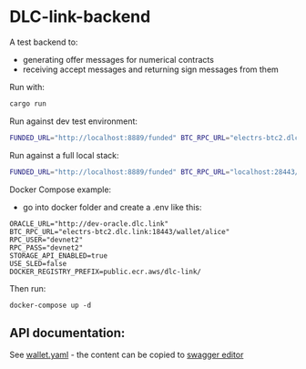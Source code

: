 # DLC-link-backend

A test backend to:
* generating offer messages for numerical contracts
* receiving accept messages and returning sign messages from them

Run with:
```bash
cargo run
```

Run against dev test environment:

```bash
FUNDED_URL="http://localhost:8889/funded" BTC_RPC_URL="electrs-btc2.dlc.link:18443/wallet/alice" RPC_USER="devnet2" RPC_PASS="devnet2" ORACLE_URL="https://dev-oracle.dlc.link/oracle" STORAGE_API_ENABLED=true CONTRACT_CLEANUP_ENABLED=false RUST_LOG=debug cargo run
```

Run against a full local stack:

```bash
FUNDED_URL="http://localhost:8889/funded" BTC_RPC_URL="localhost:28443/wallet/alice" RPC_USER="devnet2" RPC_PASS="devnet2" ORACLE_URL="http://localhost:8080" RUST_LOG=info RUST_BACKTRACE=full STORAGE_API_ENABLED=true CONTRACT_CLEANUP_ENABLED=true cargo run
```

Docker Compose example:

- go into docker folder and create a .env like this:

```
ORACLE_URL="http://dev-oracle.dlc.link"
BTC_RPC_URL="electrs-btc2.dlc.link:18443/wallet/alice"
RPC_USER="devnet2"
RPC_PASS="devnet2"
STORAGE_API_ENABLED=true
USE_SLED=false
DOCKER_REGISTRY_PREFIX=public.ecr.aws/dlc-link/
```

Then run:

```
docker-compose up -d
```

## API documentation:

See [wallet.yaml](docs/wallet.yaml) - the content can be copied to [swagger editor](https://editor.swagger.io/)
